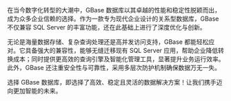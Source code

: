 在当今数字化转型的大潮中，GBase 数据库以其卓越的性能和稳定性脱颖而出，成为众多企业信赖的选择。作为一款专为现代企业设计的关系型数据库，GBase 不仅兼容 SQL Server 的丰富功能，还在此基础上进行了深度优化与创新。

无论是海量数据存储、复杂查询处理还是高并发访问支持，GBase 都能轻松应对。它具备强大的兼容性，能够无缝迁移现有 SQL Server 应用，帮助企业降低转换成本；同时提供更高效的查询引擎及智能化管理工具，显著提升业务运行效率。此外，GBase 还注重安全性与可靠性，采用多层次防护机制确保数据万无一失。

选择 GBase 数据库，即选择了高效、稳定且灵活的数据解决方案！让我们携手迈向更加智能的未来。